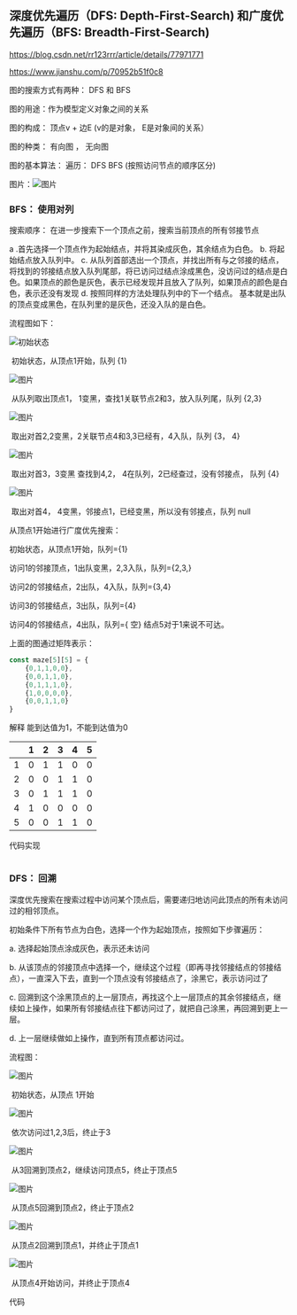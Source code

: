## 深度优先遍历（DFS: Depth-First-Search) 和广度优先遍历（BFS: Breadth-First-Search)

https://blog.csdn.net/rr123rrr/article/details/77971771

https://www.jianshu.com/p/70952b51f0c8

图的搜索方式有两种： DFS 和 BFS

图的用途：作为模型定义对象之间的关系

图的构成： 顶点v + 边E (v的是对象， E是对象间的关系）

图的种类： 有向图 ， 无向图

图的基本算法： 遍历： DFS BFS (按照访问节点的顺序区分)

图片：![图片](./img/广度优先遍历1.png)

### BFS： 使用对列

搜索顺序： 在进一步搜索下一个顶点之前，搜索当前顶点的所有邻接节点

a .首先选择一个顶点作为起始结点，并将其染成灰色，其余结点为白色。
 b. 将起始结点放入队列中。
 c. 从队列首部选出一个顶点，并找出所有与之邻接的结点，将找到的邻接结点放入队列尾部，将已访问过结点涂成黑色，没访问过的结点是白色。如果顶点的颜色是灰色，表示已经发现并且放入了队列，如果顶点的颜色是白色，表示还没有发现
 d. 按照同样的方法处理队列中的下一个结点。
 基本就是出队的顶点变成黑色，在队列里的是灰色，还没入队的是白色。

流程图如下：

![初始状态](./img/广度优先遍历1.png)

​																                  	初始状态，从顶点1开始，队列 {1}

![图片](./img/广度优先遍历2.png)

​																		从队列取出顶点1， 1变黑，查找1关联节点2和3，放入队列尾，队列 {2,3}

![图片](./img/广度优先遍历3.png)

​																	取出对首2,2变黑，2关联节点4和3,3已经有，4入队，队列 {3， 4}

![图片](./img/广度优先遍历4.png)

​																取出对首3，3变黑 查找到4,2， 4在队列，2已经查过，没有邻接点， 队列 {4}

![图片](./img/广度优先遍历6.png)

​																	取出对首4， 4变黑，邻接点1，已经变黑，所以没有邻接点，队列 null

从顶点1开始进行广度优先搜索：

初始状态，从顶点1开始，队列={1}

访问1的邻接顶点，1出队变黑，2,3入队，队列={2,3,}

访问2的邻接结点，2出队，4入队，队列={3,4}

访问3的邻接结点，3出队，队列={4}

访问4的邻接结点，4出队，队列={ 空}
 结点5对于1来说不可达。

上面的图通过矩阵表示：

```javascript
const maze[5][5] = {
    {0,1,1,0,0},
    {0,0,1,1,0},
    {0,1,1,1,0},
    {1,0,0,0,0},
    {0,0,1,1,0}
}
```

解释  能到达值为1，不能到达值为0

|      | 1    | 2    | 3    | 4    | 5    |
| ---- | ---- | ---- | ---- | ---- | ---- |
| 1    | 0    | 1    | 1    | 0    | 0    |
| 2    | 0    | 0    | 1    | 1    | 0    |
| 3    | 0    | 1    | 1    | 1    | 0    |
| 4    | 1    | 0    | 0    | 0    | 0    |
| 5    | 0    | 0    | 1    | 1    | 0    |

代码实现

```

```



### DFS： 回溯

深度优先搜索在搜索过程中访问某个顶点后，需要递归地访问此顶点的所有未访问过的相邻顶点。

初始条件下所有节点为白色，选择一个作为起始顶点，按照如下步骤遍历：

a. 选择起始顶点涂成灰色，表示还未访问

b. 从该顶点的邻接顶点中选择一个，继续这个过程（即再寻找邻接结点的邻接结点），一直深入下去，直到一个顶点没有邻接结点了，涂黑它，表示访问过了

c. 回溯到这个涂黑顶点的上一层顶点，再找这个上一层顶点的其余邻接结点，继续如上操作，如果所有邻接结点往下都访问过了，就把自己涂黑，再回溯到更上一层。

d. 上一层继续做如上操作，直到所有顶点都访问过。

流程图：

![图片](./img/深度优先遍历1.png)

​																							初始状态，从顶点 1开始

![图片](./img/深度优先遍历2.png)

​																						依次访问过1,2,3后，终止于3

![图片](./img/深度优先遍历3.png)

​																		从3回溯到顶点2，继续访问顶点5，终止于顶点5

![图片](./img/深度优先遍历4.png)

​																		           从顶点5回溯到顶点2，终止于顶点2

![图片](./img/深度优先遍历5.png)

​																					从顶点2回溯到顶点1，并终止于顶点1

![图片](./img/深度优先遍历6.png)

​																						从顶点4开始访问，并终止于顶点4

代码

```

```

